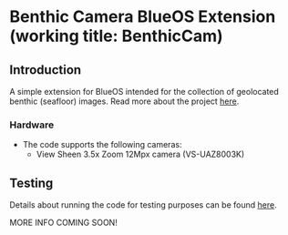 # Benthic Camera BlueOS Extension (working title: BenthicCam) #

## Introduction ##

A simple extension for BlueOS intended for the collection of geolocated benthic (seafloor) images. Read more about the project [here](https://discuss.bluerobotics.com/t/rov-based-benthic-imaging-thoughts/14767).

### Hardware ###
- The code supports the following cameras:
  - View Sheen 3.5x Zoom 12Mpx camera (VS-UAZ8003K)

## Testing ##

Details about running the code for testing purposes can be found [here](https://github.com/Revive-Our-Gulf/BenthicCam/blob/main/Notes/Docker.md).

MORE INFO COMING SOON!
